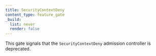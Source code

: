```yaml
---
title: SecurityContextDeny
content_type: feature_gate
_build:
  list: never
  render: false
---
```

This gate signals that the `SecurityContextDeny` admission controller is deprecated.
